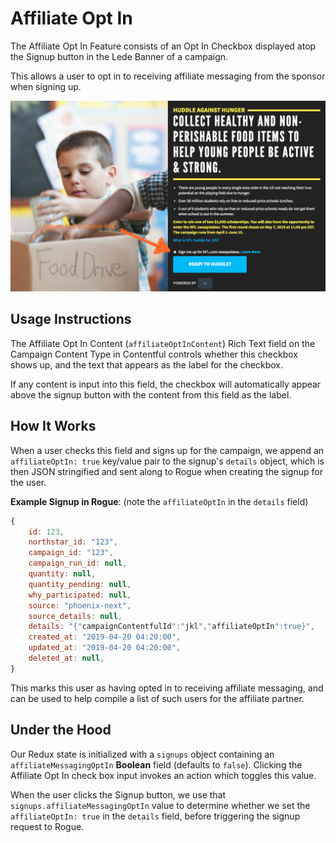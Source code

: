 # Affiliate Opt In

The Affiliate Opt In Feature consists of an Opt In Checkbox displayed atop the Signup button in the Lede Banner of a campaign.

This allows a user to opt in to receiving affiliate messaging from the sponsor when signing up.

![Affiliate Opt In Example](../../.gitbook/assets/affiliate-opt-in.png)

## Usage Instructions

The Affiliate Opt In Content (`affiliateOptInContent`) Rich Text field on the Campaign Content Type in Contentful controls whether this checkbox shows up, and the text that appears as the label for the checkbox.

If any content is input into this field, the checkbox will automatically appear above the signup button with the content from this field as the label.

## How It Works

When a user checks this field and signs up for the campaign, we append an `affiliateOptIn: true` key/value pair to the signup's `details` object, which is then JSON stringified and sent along to Rogue when creating the signup for the user.

**Example Signup in Rogue**: (note the `affiliateOptIn` in the `details` field)

```js
{
	id: 123,
	northstar_id: "123",
	campaign_id: "123",
	campaign_run_id: null,
	quantity: null,
	quantity_pending: null,
	why_participated: null,
	source: "phoenix-next",
	source_details: null,
	details: "{"campaignContentfulId":"jkl","affiliateOptIn":true}",
	created_at: "2019-04-20 04:20:00",
	updated_at: "2019-04-20 04:20:00",
	deleted_at: null,
}
```

This marks this user as having opted in to receiving affiliate messaging, and can be used to help compile a list of such users for the affiliate partner.

## Under the Hood

Our Redux state is initialized with a `signups` object containing an `affiliateMessagingOptIn` **Boolean** field (defaults to `false`). Clicking the Affiliate Opt In check box input invokes an action which toggles this value.

When the user clicks the Signup button, we use that `signups.affiliateMessagingOptIn` value to determine whether we set the `affiliateOptIn: true` in the `details` field, before triggering the signup request to Rogue.
